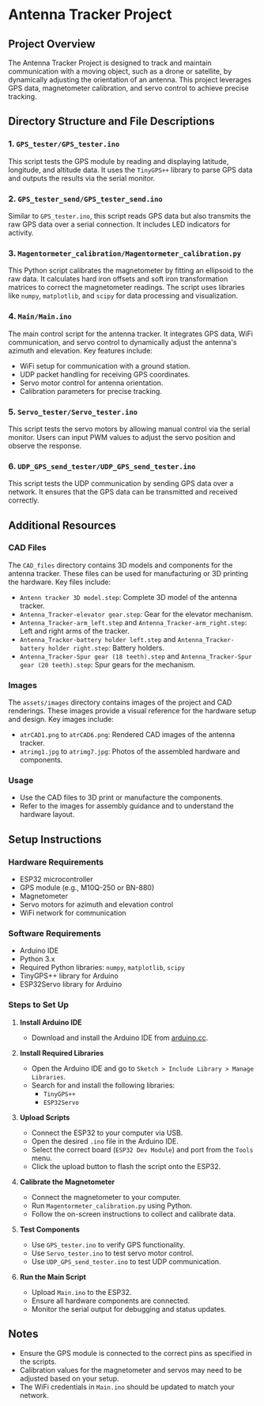 # Antenna Tracker Project

## Project Overview
The Antenna Tracker Project is designed to track and maintain communication with a moving object, such as a drone or satellite, by dynamically adjusting the orientation of an antenna. This project leverages GPS data, magnetometer calibration, and servo control to achieve precise tracking.

## Directory Structure and File Descriptions

### 1. `GPS_tester/GPS_tester.ino`
This script tests the GPS module by reading and displaying latitude, longitude, and altitude data. It uses the `TinyGPS++` library to parse GPS data and outputs the results via the serial monitor.

### 2. `GPS_tester_send/GPS_tester_send.ino`
Similar to `GPS_tester.ino`, this script reads GPS data but also transmits the raw GPS data over a serial connection. It includes LED indicators for activity.

### 3. `Magentormeter_calibration/Magentormeter_calibration.py`
This Python script calibrates the magnetometer by fitting an ellipsoid to the raw data. It calculates hard iron offsets and soft iron transformation matrices to correct the magnetometer readings. The script uses libraries like `numpy`, `matplotlib`, and `scipy` for data processing and visualization.

### 4. `Main/Main.ino`
The main control script for the antenna tracker. It integrates GPS data, WiFi communication, and servo control to dynamically adjust the antenna's azimuth and elevation. Key features include:
- WiFi setup for communication with a ground station.
- UDP packet handling for receiving GPS coordinates.
- Servo motor control for antenna orientation.
- Calibration parameters for precise tracking.

### 5. `Servo_tester/Servo_tester.ino`
This script tests the servo motors by allowing manual control via the serial monitor. Users can input PWM values to adjust the servo position and observe the response.

### 6. `UDP_GPS_send_tester/UDP_GPS_send_tester.ino`
This script tests the UDP communication by sending GPS data over a network. It ensures that the GPS data can be transmitted and received correctly.

## Additional Resources

### CAD Files
The `CAD_files` directory contains 3D models and components for the antenna tracker. These files can be used for manufacturing or 3D printing the hardware. Key files include:
- `Antenn tracker 3D model.step`: Complete 3D model of the antenna tracker.
- `Antenna_Tracker-elevator gear.step`: Gear for the elevator mechanism.
- `Antenna_Tracker-arm_left.step` and `Antenna_Tracker-arm_right.step`: Left and right arms of the tracker.
- `Antenna_Tracker-battery holder left.step` and `Antenna_Tracker-battery holder right.step`: Battery holders.
- `Antenna_Tracker-Spur gear (18 teeth).step` and `Antenna_Tracker-Spur gear (20 teeth).step`: Spur gears for the mechanism.

### Images
The `assets/images` directory contains images of the project and CAD renderings. These images provide a visual reference for the hardware setup and design. Key images include:
- `atrCAD1.png` to `atrCAD6.png`: Rendered CAD images of the antenna tracker.
- `atrimg1.jpg` to `atrimg7.jpg`: Photos of the assembled hardware and components.

### Usage
- Use the CAD files to 3D print or manufacture the components.
- Refer to the images for assembly guidance and to understand the hardware layout.

## Setup Instructions

### Hardware Requirements
- ESP32 microcontroller
- GPS module (e.g., M10Q-250 or BN-880)
- Magnetometer
- Servo motors for azimuth and elevation control
- WiFi network for communication

### Software Requirements
- Arduino IDE
- Python 3.x
- Required Python libraries: `numpy`, `matplotlib`, `scipy`
- TinyGPS++ library for Arduino
- ESP32Servo library for Arduino

### Steps to Set Up
1. **Install Arduino IDE**
   - Download and install the Arduino IDE from [arduino.cc](https://www.arduino.cc/).

2. **Install Required Libraries**
   - Open the Arduino IDE and go to `Sketch > Include Library > Manage Libraries`.
   - Search for and install the following libraries:
     - `TinyGPS++`
     - `ESP32Servo`

3. **Upload Scripts**
   - Connect the ESP32 to your computer via USB.
   - Open the desired `.ino` file in the Arduino IDE.
   - Select the correct board (`ESP32 Dev Module`) and port from the `Tools` menu.
   - Click the upload button to flash the script onto the ESP32.

4. **Calibrate the Magnetometer**
   - Connect the magnetometer to your computer.
   - Run `Magentormeter_calibration.py` using Python.
   - Follow the on-screen instructions to collect and calibrate data.

5. **Test Components**
   - Use `GPS_tester.ino` to verify GPS functionality.
   - Use `Servo_tester.ino` to test servo motor control.
   - Use `UDP_GPS_send_tester.ino` to test UDP communication.

6. **Run the Main Script**
   - Upload `Main.ino` to the ESP32.
   - Ensure all hardware components are connected.
   - Monitor the serial output for debugging and status updates.

## Notes
- Ensure the GPS module is connected to the correct pins as specified in the scripts.
- Calibration values for the magnetometer and servos may need to be adjusted based on your setup.
- The WiFi credentials in `Main.ino` should be updated to match your network.

